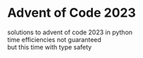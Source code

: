 # Advent of Code 2023
solutions to advent of code 2023 in python <br>
time efficiencies not guaranteed <br>
but this time with type safety
